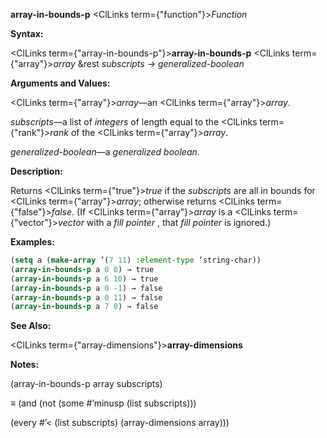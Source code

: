 **array-in-bounds-p** <ClLinks  term={"function"}><i>Function</i></ClLinks> 



**Syntax:** 



<ClLinks  term={"array-in-bounds-p"}><b>array-in-bounds-p</b></ClLinks> <ClLinks  term={"array"}><i>array</i></ClLinks> &amp;rest *subscripts → generalized-boolean* 



**Arguments and Values:** 



<ClLinks  term={"array"}><i>array</i></ClLinks>—an <ClLinks  term={"array"}><i>array</i></ClLinks>. 



*subscripts*—a list of *integers* of length equal to the <ClLinks  term={"rank"}><i>rank</i></ClLinks> of the <ClLinks  term={"array"}><i>array</i></ClLinks>. 



*generalized-boolean*—a *generalized boolean*. 



**Description:** 



Returns <ClLinks  term={"true"}><i>true</i></ClLinks> if the *subscripts* are all in bounds for <ClLinks  term={"array"}><i>array</i></ClLinks>; otherwise returns <ClLinks  term={"false"}><i>false</i></ClLinks>. (If <ClLinks  term={"array"}><i>array</i></ClLinks> is a <ClLinks  term={"vector"}><i>vector</i></ClLinks> with a *fill pointer* , that *fill pointer* is ignored.) 



**Examples:**
```lisp
(setq a (make-array ’(7 11) :element-type ’string-char)) 
(array-in-bounds-p a 0 0) → true 
(array-in-bounds-p a 6 10) → true 
(array-in-bounds-p a 0 -1) → false 
(array-in-bounds-p a 0 11) → false 
(array-in-bounds-p a 7 0) → false 
```
**See Also:** 



<ClLinks  term={"array-dimensions"}><b>array-dimensions</b></ClLinks> 



**Notes:** 



(array-in-bounds-p array subscripts) 



*≡* (and (not (some #’minusp (list subscripts))) 



(every #’&lt; (list subscripts) (array-dimensions array))) 







 



 




